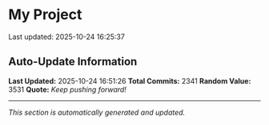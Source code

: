 # My Project


Last updated: 2025-10-24 16:25:37












































































































































































































































































































































































































































































































































































































































































































































































































































































































































































































































































































































































































































































































































































































































































































































































































































































































































































































































































































































































































































































































































































































































































































































































































































































































































































































































































































































































































































## Auto-Update Information

**Last Updated:** 2025-10-24 16:51:26
**Total Commits:** 2341
**Random Value:** 3531
**Quote:** _Keep pushing forward!_

---
_This section is automatically generated and updated._
